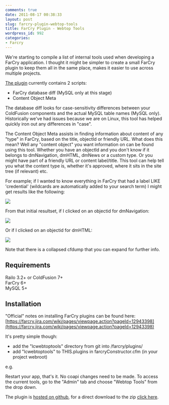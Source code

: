 ```yaml
---
comments: true
date: 2011-08-17 00:38:33
layout: post
slug: farcry-plugin-webtop-tools
title: FarCry Plugin - Webtop Tools
wordpress_id: 992
categories:
- Farcry
---
```


We're starting to compile a list of internal tools used when developing a FarCry application. I thought it might be simpler to create a small FarCry plugin to keep them all in the same place, makes it easier to use across multiple projects.

[The plugin](https://github.com/michaelsharman/lcwebtoptools) currently contains 2 scripts:

* FarCry database diff (MySQL only at this stage)
* Content Object Meta

The database diff looks for case-sensitivity differences between your ColdFusion components and the actual MySQL table names (MySQL only). Historically we've had issues because we are on Linux, this tool has helped quickly iron out any differences in "case".

The Content Object Meta assists in finding information about content of any "type" in FarCry, based on the title, objectId or friendly URL. What does this mean? Well any "content object" you want information on can be found using this tool. Whether you have an objectId and you don't know if it belongs to dmNavigation, dmHTML, dmNews or a custom type. Or you might have part of a friendly URL or content label/title. This tool can help tell you what the content type is, whether it's approved, where it sits in the site tree (if relevant) etc.

For example; if I wanted to know everything in FarCry that had a label LIKE 'credential' (wildcards are automatically added to your search term) I might get results like the following:

![](http://www.chapter31.com/wp-content/uploads/2011/08/contenttitle.png)

From that initial resultset, if I clicked on an objectid for dmNavigation:

![](http://www.chapter31.com/wp-content/uploads/2011/08/objectid.png)

Or if I clicked on an objectid for dmHTML:

![](http://www.chapter31.com/wp-content/uploads/2011/08/objectid_dmhtml.png)

Note that there is a collapsed cfdump that you can expand for further info.

## Requirements

Railo 3.2+ or ColdFusion 7+  
FarCry 6+  
MySQL 5+  

## Installation

"Official" notes on installing FarCry plugins can be found here: [https://farcry.jira.com/wiki/pages/viewpage.action?pageId=12943398](https://farcry.jira.com/wiki/pages/viewpage.action?pageId=12943398)

It's pretty simple though:
	
* add the "lcwebtoptools" directory from git into /farcry/plugins/
* add "lcwebtoptools" to THIS.plugins in farcryConstructor.cfm (in your project webroot)

e.g. 
	<cfset THIS.plugins = "farcrycms,lcwebtoptools">

Restart your app, that's it. No coapi changes need to be made. To access the current tools, go to the "Admin" tab and choose "Webtop Tools" from the drop down.

The plugin is [hosted on github](https://github.com/michaelsharman/lcwebtoptools), for a direct download to the zip [click here](https://github.com/michaelsharman/lcwebtoptools/zipball/master).
